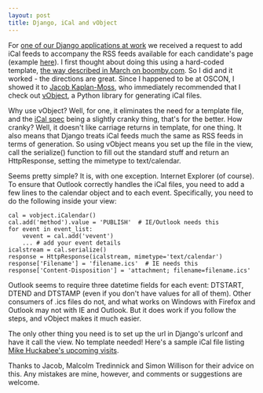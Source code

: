```yaml
---
layout: post
title: Django, iCal and vObject
---
```


For [one of our Django applications at work](http://web.archive.org/web/20071229080437/http://projects.washingtonpost.com/2008-presidential-candidates/tracker/) we received a request to add iCal feeds to accompany the RSS feeds available for each candidate's page (example [here](http://web.archive.org/web/20071225222926/http://projects.washingtonpost.com/2008-presidential-candidates/tracker/candidates/hillary-clinton/)). I first thought about doing this using a hard-coded template, [the way described in March on boomby.com](http://web.archive.org/web/20071225222926/http://boomby.com/?p=4). So I did and it worked - the directions are great. Since I happened to be at OSCON, I showed it to [Jacob Kaplan-Moss](http://www.jacobian.org/), who immediately recommended that I check out [vObject](http://vobject.skyhouseconsulting.com/), a Python library for generating iCal files.

Why use vObject? Well, for one, it eliminates the need for a template file, and the [iCal spec](http://www.ietf.org/rfc/rfc2445.txt) being a slightly cranky thing, that's for the better. How cranky? Well, it doesn't like carriage returns in template, for one thing. It also means that Django treats iCal feeds much the same as RSS feeds in terms of generation. So using vObject means you set up the file in the view, call the serialize() function to fill out the standard stuff and return an HttpResponse, setting the mimetype to text/calendar.

Seems pretty simple? It is, with one exception. Internet Explorer (of course). To ensure that Outlook correctly handles the iCal files, you need to add a few lines to the calendar object and to each event. Specifically, you need to do the following inside your view:


    cal = vobject.iCalendar()
    cal.add('method').value = 'PUBLISH'  # IE/Outlook needs this
    for event in event_list:
        vevent = cal.add('vevent')
        ... # add your event details
    icalstream = cal.serialize()
    response = HttpResponse(icalstream, mimetype='text/calendar')
    response['Filename'] = 'filename.ics'  # IE needs this
    response['Content-Disposition'] = 'attachment; filename=filename.ics'

Outlook seems to require three datetime fields for each event: DTSTART, DTEND and DTSTAMP (even if you don't have values for all of them). Other consumers of .ics files do not, and what works on Windows with Firefox and Outlook may not with IE and Outlook. But it does work if you follow the steps, and vObject makes it much easier.

The only other thing you need is to set up the url in Django's urlconf and have it call the view. No template needed! Here's a sample iCal file listing [Mike Huckabee's upcoming visits](http://web.archive.org/web/20071225222926/http://projects.washingtonpost.com/2008-presidential-candidates/tracker/ical/candidates/mike-huckabee/).

Thanks to Jacob, Malcolm Tredinnick and Simon Willison for their advice on this. Any mistakes are mine, however, and comments or suggestions are welcome.